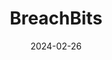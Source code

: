 ---  
layout: startup_page  
title: "BreachBits"  
id: "breachbits.com"  
permalink: "/breachbitsbreachbits.com02262024/"  
website: "https://www.breachbits.com/"  
funding_round: "Seed"  
funding_amount: ""  
investors: "Blu Ventures, BlueWing Ventures"  
about: "BreachBits is a cybersecurity startup that helps organizations predict the risk of data breaches by using automated penetration testing. Their BreachRisk™ platform provides accurate cyber risk ratings, avoiding false positives by verifying threats. This allows businesses to make informed decisions about cybersecurity investments and third-party risk."  
markets: "Cybersecurity, Artificial Intelligence (AI), Machine Learning, SaaS"  
hq: "Annapolis, Maryland, United States"  
founded_year: "2018"  
linkedin: "https://www.linkedin.com/company/breachbits"  
twitter: "https://twitter.com/breachbits"  
instagram: ""  
facebook: "https://www.facebook.com/breachbits"  
crunchbase: "https://www.crunchbase.com/organization/breachbits"  
pitchbook: "https://pitchbook.com/profiles/company/437957-56"  

date_display: "26-Feb-2024"  
date: "2024-02-26"

# SEO Optimization  
meta_title: "BreachBits - Seed"  
meta_description: "BreachBits, BreachBits is a cybersecurity startup that helps organizations predict the risk of data breaches by using automated penetration testing. Their BreachR..."  
meta_keywords: "BreachBits, Cybersecurity, Artificial Intelligence (AI), Machine Learning, SaaS, Seed funding"  
canonical_url: "https://startup.projectstartups.com/breachbitsbreachbits.com02262024/"  
---